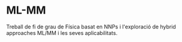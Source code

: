 # ML-MM
Treball de fi de grau de Física basat en NNPs i l'exploració de hybrid approaches ML/MM i les seves aplicabilitats.
